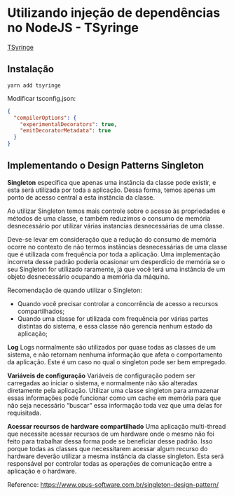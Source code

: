 # Utilizando injeção de dependências no NodeJS - TSyringe


[TSyringe](https://github.com/microsoft/tsyringe)

## Instalação

```shell
yarn add tsyringe
```

Modificar tsconfig.json:
```json
{
  "compilerOptions": {
    "experimentalDecorators": true,
    "emitDecoratorMetadata": true
  }
}
```

## Implementando o Design Patterns Singleton

**Singleton** especifica que apenas uma instância da classe pode existir, e esta será utilizada por toda a aplicação. Dessa forma, temos apenas um ponto de acesso central a esta instância da classe.

Ao utilizar Singleton temos mais controle sobre o acesso às propriedades e métodos de uma classe, e também reduzimos o consumo de memória desnecessário por utilizar várias instancias desnecessárias de uma classe.

Deve-se levar em consideração que a redução do consumo de memória ocorre no contexto de não termos instâncias desnecessárias de uma classe que é utilizada com frequência por toda a aplicação. Uma implementação incorreta desse padrão poderia ocasionar um desperdício de memória se o seu Singleton for utilizado raramente, já que você terá uma instância de um objeto desnecessário ocupando a memória da máquina.

Recomendação de quando utilizar o Singleton:

- Quando você precisar controlar a concorrência de acesso a recursos compartilhados;
- Quando uma classe for utilizada com frequência por várias partes distintas do sistema, e essa classe não gerencia nenhum estado da aplicação;

**Log**
Logs normalmente são utilizados por quase todas as classes de um sistema, e não retornam nenhuma informação que afeta o comportamento da aplicação. Este é um caso no qual o singleton pode ser bem empregado.

**Variáveis de configuração**
Variáveis de configuração podem ser carregadas ao iniciar o sistema, e normalmente não são alteradas diretamente pela aplicação. Utilizar uma classe singleton para armazenar essas informações pode funcionar como um cache em memória para que não seja necessário “buscar” essa informação toda vez que uma delas for requisitada.

**Acessar recursos de hardware compartilhado**
Uma aplicação multi-thread que necessite acessar recursos de um hardware onde o mesmo não foi feito para trabalhar dessa forma pode se beneficiar desse padrão. Isso porque todas as classes que necessitarem acessar algum recurso do hardware deverão utilizar a mesma instância da classe singleton. Esta será responsável por controlar todas as operações de comunicação entre a aplicação e o hardware.

Reference: https://www.opus-software.com.br/singleton-design-pattern/